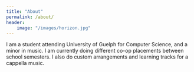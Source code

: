 ```yaml
---
title: "About"
permalink: /about/
header:
    image: "/images/horizon.jpg"
---
```


I am a student attending University of Guelph for Computer Science, and a minor in music. I am currently doing different co-op placements between school semesters. I also do custom arrangements and learning tracks for a cappella music.